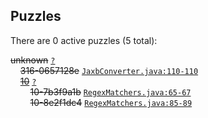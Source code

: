 ## Puzzles

There are 0 active puzzles (5 total):


<del>unknown</del> [`?`](../master/?)<br/>
&nbsp;&nbsp;&nbsp;&nbsp;<del>316-0657128e</del> [`JaxbConverter.java:110-110`](../master/src/main/java/com/jcabi/matchers/JaxbConverter.java#L110-L110)<br/>
&nbsp;&nbsp;&nbsp;&nbsp;[<del>10</del>](https://github.com/jcabi/jcabi-matchers/issues/10) [`?`](../master/?)<br/>
&nbsp;&nbsp;&nbsp;&nbsp;&nbsp;&nbsp;&nbsp;&nbsp;<del>10-7b3f9a1b</del> [`RegexMatchers.java:65-67`](../master/src/main/java/com/jcabi/matchers/RegexMatchers.java#L65-L67)<br/>
&nbsp;&nbsp;&nbsp;&nbsp;&nbsp;&nbsp;&nbsp;&nbsp;<del>10-8e2f1dc4</del> [`RegexMatchers.java:85-89`](../master/src/main/java/com/jcabi/matchers/RegexMatchers.java#L85-L89)<br/>